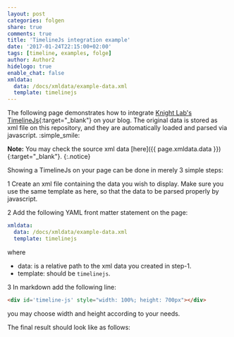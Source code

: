 ```yaml
---
layout: post
categories: folgen
share: true
comments: true
title: 'TimelineJs integration example'
date: '2017-01-24T22:15:00+02:00'
tags: [timeline, examples, folge]
author: Author2
hidelogo: true
enable_chat: false
xmldata: 
  data: /docs/xmldata/example-data.xml
  template: timelinejs
---
```

The following page demonstrates how to integrate [Knight Lab's TimelineJs](https://timeline.knightlab.com){:target="_blank"} on your blog. The original data is stored as xml file on this repository, and they are automatically loaded and parsed via javascript. :simple_smile:

**Note:** You may check the source xml data [<i class="fa fa-link"></i>here]({{ page.xmldata.data }}){:target="_blank"}.
{:.notice}

Showing a TimelineJs on your page can be done in merely 3 simple steps:

1 Create an xml file containing the data you wish to display. Make sure you use the same template as here, so that the data to be parsed properly by javascript.

2 Add the following YAML front matter statement on the page:

```yaml
xmldata: 
  data: /docs/xmldata/example-data.xml
  template: timelinejs
```
where 
* data: is a relative path to the xml data you created in step-1.
* template: should be `timelinejs`.

3 In markdown add the following line:

```html
<div id='timeline-js' style="width: 100%; height: 700px"></div>
```
you may choose width and height according to your needs.

The final result should look like as follows:

<div id='timeline-js' style="width: 100%; height: 700px"></div>